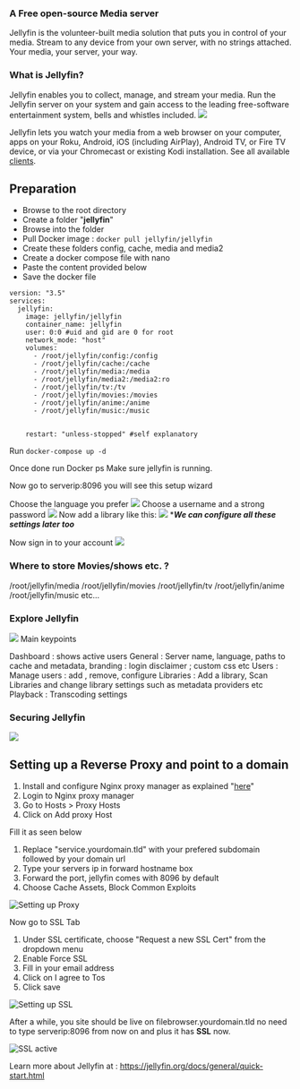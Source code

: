 ### A Free open-source Media server

Jellyfin is the volunteer-built media solution that puts you in control of your media. Stream to any device from your own server, with no strings attached. Your media, your server, your way.

### What is Jellyfin?
Jellyfin enables you to collect, manage, and stream your media. Run the Jellyfin server on your system and gain access to the leading free-software entertainment system, bells and whistles included.
![](https://i.imgur.com/ZktevwI.png)

Jellyfin lets you watch your media from a web browser on your computer, apps on your Roku, Android, iOS (including AirPlay), Android TV, or Fire TV device, or via your Chromecast or existing Kodi installation. See all available [clients](https://jellyfin.org/clients/).


## Preparation
- Browse to the root directory
- Create a folder "**jellyfin**"
- Browse into the folder
- Pull Docker image : `docker pull jellyfin/jellyfin`
- Create these folders
config, cache, media and media2
- Create a docker compose file with nano
- Paste the content provided below
- Save the docker file

```
version: "3.5"
services:
  jellyfin:
    image: jellyfin/jellyfin
    container_name: jellyfin
    user: 0:0 #uid and gid are 0 for root
    network_mode: "host"
    volumes:
      - /root/jellyfin/config:/config
      - /root/jellyfin/cache:/cache
      - /root/jellyfin/media:/media
      - /root/jellyfin/media2:/media2:ro
      - /root/jellyfin/tv:/tv
      - /root/jellyfin/movies:/movies
      - /root/jellyfin/anime:/anime
      - /root/jellyfin/music:/music
        
      
    restart: "unless-stopped" #self explanatory
```


Run `docker-compose up -d`

Once done run Docker ps
Make sure jellyfin is running.

Now go to serverip:8096
you will see this setup wizard

Choose the language you prefer
![](https://i.imgur.com/bFZXBNc.png)
Choose a username and a strong password
![](https://i.imgur.com/PA6WSt2.png)
Now add a library like this:
![](https://i.imgur.com/IfVE8Lb.gif)
****We can configure all these settings later too***

Now sign in to your account
![](https://i.imgur.com/cx3C7um.png)

### Where to store Movies/shows etc. ?
/root/jellyfin/media
/root/jellyfin/movies
/root/jellyfin/tv
/root/jellyfin/anime
/root/jellyfin/music
etc...

### Explore Jellyfin
![](https://i.imgur.com/9TIHNHd.png)
Main keypoints

Dashboard : shows active users
General : Server name, language, paths to cache and metadata, branding : login disclaimer ; custom css etc
Users : Manage users : add , remove, configure
Libraries : Add a library, Scan Libraries and change library settings such as metadata providers etc
Playback : Transcoding settings

### Securing Jellyfin
![](https://i.imgur.com/sLUSyaU.gif)

## Setting up a Reverse Proxy and point to a domain

1. Install and configure Nginx proxy manager as explained "[here](https://forum.cyberalliance.in/public/d/17-install-nginx-proxy-manager)"
2. Login to Nginx proxy manager
3. Go to Hosts > Proxy Hosts
4. Click on Add proxy Host

Fill it as seen below

1. Replace "service.yourdomain.tld" with your prefered subdomain followed by your domain url
2. Type your servers ip in forward hostname box
3. Forward the port, jellyfin comes with 8096 by default
4. Choose Cache Assets, Block Common Exploits

![Setting up Proxy](https://i.imgur.com/nyeI2hq.png)

Now go to SSL Tab

1. Under SSL certificate, choose "Request a new SSL Cert" from the dropdown menu
2. Enable Force SSL
3. Fill in your email address
4. Click on I agree to Tos
5. Click save

![Setting up SSL](https://i.imgur.com/kigFJzL.png)

After a while, you site should be live on filebrowser.yourdomain.tld no need to type
serverip:8096 from now on and plus it has **SSL** now.

![SSL active](https://i.imgur.com/AdMt23g.png)

Learn more about Jellyfin at : https://jellyfin.org/docs/general/quick-start.html